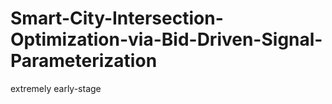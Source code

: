 # Smart-City-Intersection-Optimization-via-Bid-Driven-Signal-Parameterization


extremely early-stage
